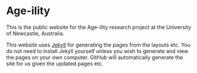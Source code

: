 # Age-ility

This is the public website for the Age-ility research project
at the University of Newcastle, Australia.

This website uses [Jekyll](https://github.com/mojombo/jekyll) for
generating the pages from the layouts etc. You do not need to install
Jekyll yourself unless you wish to generate and view the pages on your
own computer. GitHub will automatically generate the site for us given
the updated pages etc.
